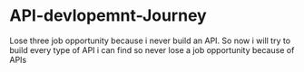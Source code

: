 # API-devlopemnt-Journey
Lose three job opportunity because i never build an API. So now i will try to build every type of API i can find so never lose a job opportunity because of APIs
